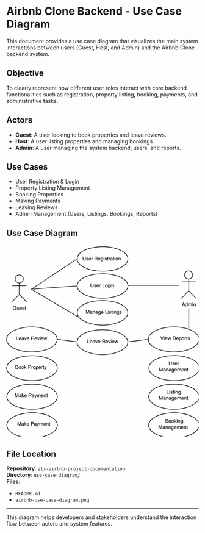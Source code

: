 # Airbnb Clone Backend - Use Case Diagram

This document provides a use case diagram that visualizes the main system interactions between users (Guest, Host, and Admin) and the Airbnb Clone backend system.

## Objective

To clearly represent how different user roles interact with core backend functionalities such as registration, property listing, booking, payments, and administrative tasks.

## Actors

- **Guest**: A user looking to book properties and leave reviews.
- **Host**: A user listing properties and managing bookings.
- **Admin**: A user managing the system backend, users, and reports.

## Use Cases

- User Registration & Login
- Property Listing Management
- Booking Properties
- Making Payments
- Leaving Reviews
- Admin Management (Users, Listings, Bookings, Reports)

## Use Case Diagram

![Use Case Diagram](./airbnb-use-case-diagram.png)

## File Location

**Repository**: `alx-airbnb-project-documentation`  
**Directory**: `use-case-diagram/`  
**Files**:

- `README.md`
- `airbnb-use-case-diagram.png`

---

This diagram helps developers and stakeholders understand the interaction flow between actors and system features.
